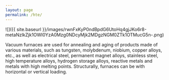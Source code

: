 ```yaml
---
layout: page
permalink: /hte/
---
```


![]({{ site.baseurl }}/images/rwnFxKyP0ndBpdG6UtoHq4gjJKo6r8-metaNzlkZjk1OWI0YzA0Mzg0NDcyMjk2MDgzNGM0ZTk1OTMucG5n-.png)

Vacuum furnaces are used for annealing and aging of products made of various materials, such as tungsten, molybdenum, niobium, copper alloys, etc., as well as electrical steel, permanent magnet alloys, stainless steel, high temperature alloys, hydrogen storage alloys, reactive metals and metals with high melting points. Structurally, furnaces can be with horizontal or vertical loading.